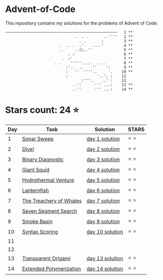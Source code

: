 # Advent-of-Code
This repository contains my solutions for the problems of Advent of Code.

```
~~~~~~~~~~~~~~~~~~~~~~~~~~~~~~~~~~~~~~~~~~~~~~~~~~   1 **
                               .  . .       ..''''   2 **
                                 . .       :         3 **
                        .  .. .  .'    ....'         4 **
                        ..     ..|\..''              5 **
                            . :                      6 **
                         .  :'                       7 **
                      . .    '''''.....  ....        8 **
                           :'..  ..    ''    ':      9 **
                           :   ''  ''''..     '.    10 **
                           :             '..'. :    11
                                  :'''..   ..' :    12
                              ..''      ''' ...:    13 **
                              ..''      ''' ...:    14 **
```

# Stars count: 24 :star:

Day | Task | Solution | STARS |
------------ | ------------ | ------------- | ------------- |
1 |[Sonar Sweep](./day-01) |[day 1 solution](./day-01/Program.cs) | :star: :star: |
2 |[Dive!](./day-02) |[day 2 solution](./day-02/Program.cs) | :star: :star: |
3 |[Binary Diagnostic](./day-03) |[day 3 solution](./day-03/Program.cs) | :star: :star: |
4 |[Giant Squid](./day-04) |[day 4 solution](./day-04/Program.cs) | :star: :star: |
5 |[Hydrothermal Venture](./day-05) |[day 5 solution](./day-05/Program.cs) | :star: :star: |
6 |[Lanternfish](./day-06) |[day 6 solution](./day-06/Program.cs) | :star: :star: |
7 |[The Treachery of Whales](./day-07) |[day 7 solution](./day-07/Program.cs) | :star: :star: |
8 |[Seven Segment Search](./day-08) |[day 8 solution](./day-08/Program.cs) | :star: :star: |
9 |[Smoke Basin](./day-09) |[day 9 solution](./day-09/Program.cs) | :star: :star: |
10 |[Syntax Scoring](./day-10) |[day 10 solution](./day-10/Program.cs) | :star: :star: |
11 | | | |
12 | | | |
13 |[Transparent Origami](./day-13) |[day 13 solution](./day-13/Program.cs) | :star: :star: |
14 |[Extended Polymerization](./day-14) |[day 14 solution](./day-14/Program.cs) | :star: :star: |
